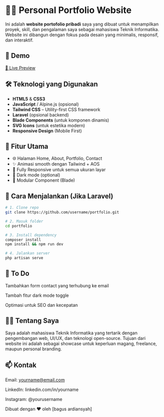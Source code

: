 # 🧑‍💻 Personal Portfolio Website

Ini adalah **website portofolio pribadi** saya yang dibuat untuk menampilkan proyek, skill, dan pengalaman saya sebagai mahasiswa Teknik Informatika. Website ini dibangun dengan fokus pada desain yang minimalis, responsif, dan interaktif.

## 📸 Demo
[🔗 Live Preview](https://your-portfolio-link.com)

## 🛠️ Teknologi yang Digunakan

- **HTML5** & **CSS3**
- **JavaScript** / Alpine.js (opsional)
- **Tailwind CSS** – Utility-first CSS framework
- **Laravel** (opsional backend)
- **Blade Components** (untuk komponen dinamis)
- **SVG Icons** (untuk estetika modern)
- **Responsive Design** (Mobile First)


## 🎯 Fitur Utama

- 🌐 Halaman Home, About, Portfolio, Contact
- ✨ Animasi smooth dengan Tailwind + AOS
- 📱 Fully Responsive untuk semua ukuran layar
- 🌙 Dark mode (optional)
- 🧩 Modular Component (Blade)

## 🚀 Cara Menjalankan (Jika Laravel)

```bash
# 1. Clone repo
git clone https://github.com/username/portfolio.git

# 2. Masuk folder
cd portfolio

# 3. Install dependency
composer install
npm install && npm run dev

# 4. Jalankan server
php artisan serve
```

## 📌 To Do  
Tambahkan form contact yang terhubung ke email  

Tambah fitur dark mode toggle  

Optimasi untuk SEO dan kecepatan  

## 👨‍🎓 Tentang Saya  
Saya adalah mahasiswa Teknik Informatika yang tertarik dengan pengembangan web, UI/UX, dan teknologi open-source. Tujuan dari website ini adalah sebagai showcase untuk keperluan magang, freelance, maupun personal branding.  

## 📫 Kontak  
Email: yourname@email.com  

LinkedIn: linkedin.com/in/yourname  

Instagram: @yourusername  

Dibuat dengan ❤️ oleh [bagus ardiansyah]  
